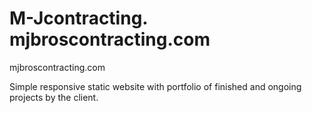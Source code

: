 # M-Jcontracting.    mjbroscontracting.com

mjbroscontracting.com

Simple responsive static website with portfolio of finished and ongoing projects by the client. 
